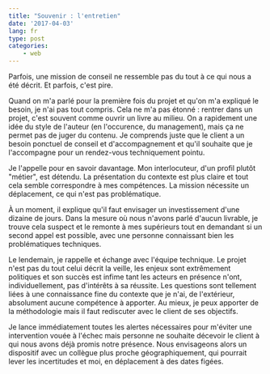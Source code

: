 ```yaml
---
title: "Souvenir : l'entretien"
date: '2017-04-03'
lang: fr
type: post
categories:
    - web
---
```


Parfois, une mission de conseil ne ressemble pas du tout à ce qui nous a été décrit. Et parfois, c'est pire.

<!-- more -->

Quand on m'a parlé pour la première fois du projet et qu'on m'a expliqué le besoin, je n'ai pas tout compris. Cela ne m'a pas étonné : rentrer dans un projet, c'est souvent comme ouvrir un livre au milieu. On a rapidement une idée du style de l'auteur (en l'occurence, du management), mais ça ne permet pas de juger du contenu. Je comprends juste que le client a un besoin ponctuel de conseil et d'accompagnement et qu'il souhaite que je l'accompagne pour un rendez-vous techniquement pointu.

Je l'appelle pour en savoir davantage. Mon interlocuteur, d'un profil plutôt "métier", est détendu. La présentation du contexte est plus claire et tout cela semble correspondre à mes compétences. La mission nécessite un déplacement, ce qui n'est pas problématique. 

À un moment, il explique qu'il faut envisager un investissement d'une dizaine de jours. Dans la mesure où nous n'avons parlé d'aucun livrable, je trouve cela suspect et le remonte à mes supérieurs tout en demandant si un second appel est possible, avec une personne connaissant bien les problématiques techniques.

Le lendemain, je rappelle et échange avec l'équipe technique. Le projet n'est pas du tout celui décrit la veille, les enjeux sont extrêmement politiques et son succès est infime tant les acteurs en présence n'ont, individuellement, pas d'intérêts à sa réussite. Les questions sont tellement liées à une connaissance fine du contexte que je n'ai, de l'extérieur, absolument aucune compétence à apporter. Au mieux, je peux apporter de la méthodologie mais il faut rediscuter avec le client de ses objectifs.

Je lance immédiatement toutes les alertes nécessaires pour m'éviter une intervention vouée à l'échec mais personne ne souhaite décevoir le client à qui nous avons déjà promis notre présence. Nous envisageons alors un dispositif avec un collègue plus proche géographiquement, qui pourrait lever les incertitudes et moi, en déplacement à des dates figées.